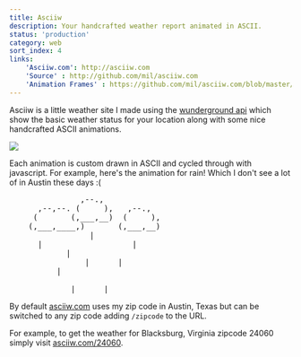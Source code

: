 ```yaml
---
title: Asciiw
description: Your handcrafted weather report animated in ASCII.
status: 'production'
category: web
sort_index: 4
links:
    'Asciiw.com': http://asciiw.com
    'Source' : http://github.com/mil/asciiw.com
    'Animation Frames' : https://github.com/mil/asciiw.com/blob/master/js/frames.js
---
```


Asciiw is a little weather site I made using the [wunderground api]() which show the basic weather status for your location along with some nice handcrafted ASCII animations. 


<div class='interface-demo'>
<div class='window-chrome'><img src="/interfaces/Asciiw/screenshot.png"></div>
<span class='caption'></span>
</div>

Each animation is custom drawn in ASCII and cycled through with javascript. For example, here's the animation for rain! Which I don't see a lot of in Austin these days :(

<script src="/interfaces/Asciiw/site/js/frames.js"></script>
<pre class='ascii-frames'>
               ,--.,            
      ,--,--. (     ),   ,--.,  
     (       (,___,__)  (     ),
    (,___,____,)       (,___,__)
                 |              
      |                   |     
            |                   
                |      |        
          |                     
                                
             |      |           
</pre>

By default [asciiw.com]() uses my zip code in Austin, Texas but can be switched to any zip code adding `/zipcode` to the URL. 

For example, to get the weather for Blacksburg, Virginia zipcode 24060 simply visit [asciiw.com/24060](http://asciiw.com/24060).
